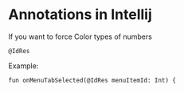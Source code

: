 # Annotations in Intellij

If you want to force Color types of numbers

```
@IdRes
```

Example:

`fun onMenuTabSelected(@IdRes menuItemId: Int) {`